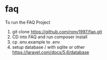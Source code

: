# faq

To run the FAQ Project

1. git clone https://github.com/rony1997/faq.git
2. CD into FAQ and run composer install
3. cp .env.example to .env
4. setup database / with sqlite or other
https://laravel.com/docs/5.6/database 
